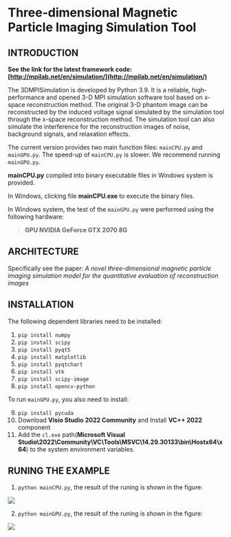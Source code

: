 # Three-dimensional Magnetic Particle Imaging Simulation Tool

## INTRODUCTION

**See the link for the latest framework code:[http://mpilab.net/en/simulation/](http://mpilab.net/en/simulation/)**

The 3DMPISimulation is developed by Python 3.9. It is a reliable, high-performance and opened 3-D MPI simulation software tool based on x-space reconstruction method. The original 3-D phantom image can be reconstructed by the induced voltage signal simulated by the simulation tool through the x-space reconstruction method. The simulation tool can also simulate the interference for the reconstruction images of noise, background signals, and relaxation effects.
  
The current version provides two main function files: `mainCPU.py` and `mainGPU.py`. The speed-up of `mainCPU.py` is slower. We recommend running `mainGPU.py`.

**mainCPU.py** compiled into binary executable files in Windows system is provided.  

In Windows, clicking file **mainCPU.exe** to execute the binary files.  

In Windows system, the test of the `mainGPU.py` were performed using the following hardware:  
>**GPU NVIDIA GeForce GTX 2070 8G**

## ARCHITECTURE
  
Specifically see the paper: *A novel three-dimensional magnetic particle imaging simulation model for the quantitative evaluation of reconstruction images*

## INSTALLATION
  
The following dependent libraries need to be installed:

1.  `pip install numpy`
2.  `pip install scipy`
3.  `pip install pyqt5`
4.  `pip install matplotlib`
5.  `pip install pyqtchart`
6.  `pip install vtk`
7.  `pip install scipy-image`
8.  `pip install opencv-python`

To run `mainGPU.py`, you also need to install:

9.  `pip install pycuda`
10. Download **Visio Studio 2022 Community** and Install **VC++ 2022** component
11. Add the `cl.exe` path(**Microsoft Visual Studio\2022\Community\VC\Tools\MSVC\14.29.30133\bin\Hostx64\x64**) to the system environment variables.

## RUNING THE EXAMPLE
  
1.  `python mainCPU.py`, the result of the runing is shown in the figure:

![](./Image/Fig1.png) 

2.  `python mainGPU.py`, the result of the runing is shown in the figure:

![](./Image/Fig2.png) 
